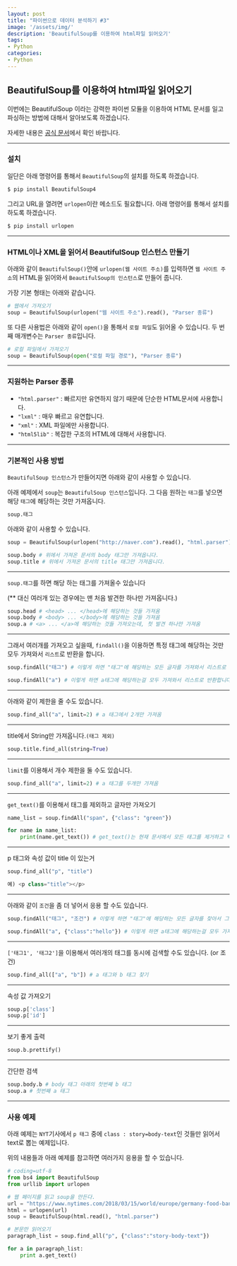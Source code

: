 ```yaml
---
layout: post
title: "파이썬으로 데이터 분석하기 #3"
image: '/assets/img/'
description: 'BeautifulSoup를 이용하여 html파일 읽어오기'
tags:
- Python
categories:
- Python
---
```



## BeautifulSoup를 이용하여 html파일 읽어오기

이번에는 BeautifulSoup 이라는 강력한 파이썬 모듈을 이용하여 HTML 문서를 일고 파싱하는 방법에 대해서
알아보도록 하겠습니다.

자세한 내용은 [공식 문서](https://www.crummy.com/software/BeautifulSoup/bs4/doc/)에서 확인 바랍니다.

---

### 설치

일단은 아래 명령어를 통해서 `BeautifulSoup`의 설치를 하도록 하겠습니다.

```bash
$ pip install BeautifulSoup4
```

그리고 URL을 열려면 `urlopen`이란 메소드도 필요합니다.
아래 명령어를 통해서 설치를 하도록 하겠습니다.

```bash
$ pip install urlopen
```

---

### HTML이나 XML을 읽어서 BeautifulSoup 인스턴스 만들기

아래와 같이 `BeautifulSoup()`안에 `urlopen(웹 사이트 주소)`를 입력하면 `웹 사이트 주소`의 HTML을 읽어와서 
`BeautifulSoup의 인스턴스`로 만들어 줍니다. 

가장 기본 형태는 아래와 같습니다.

```python
# 웹에서 가져오기
soup = BeautifulSoup(urlopen("웹 사이트 주소").read(), "Parser 종류")
``` 

또 다른 사용법은 아래와 같이 `open()`을 통해서 `로컬 파일`도 읽어올 수 있습니다. 두 번째 매개변수는 `Parser 종류`입니다.

```python
# 로컬 파일에서 가져오기
soup = BeautifulSoup(open("로컬 파일 경로"), "Parser 종류")
```

---

### 지원하는 Parser 종류

- `"html.parser"` : 빠르지만 유연하지 않기 때문에 단순한 HTML문서에 사용합니다. 
- `"lxml"` : 매우 빠르고 유연합니다.
- `"xml"` : XML 파일에만 사용합니다.
- `"html5lib"` : 복잡한 구조의 HTML에 대해서 사용합니다.

---

### 기본적인 사용 방법

`BeautifulSoup 인스턴스`가 만들어지면 아래와 같이 사용할 수 있습니다.

아래 예제에서 `soup`는 `BeautifulSoup 인스턴스`입니다. 그 다음 원하는 `태그`를 넣으면 해당 `태그`에 해당하는 것만 가져옵니다.

```python
soup.태그
```

아래와 같이 사용할 수 있습니다.

```python
soup = BeautifulSoup(urlopen("http://naver.com").read(), "html.parser")

soup.body # 위에서 가져온 문서의 body 태그만 가져옵니다.
soup.title # 위에서 가져온 문서의 title 태그만 가져옵니다.
```

---

`soup.태그`를 하면 해당 하는 태그를 가져올수 있습니다

(** 대신 여러개 있는 경우에는 맨 처음 발견한 하나만 가져옵니다.)

```python
soup.head # <head> ... </head>에 해당하는 것들 가져옴
soup.body # <body> ... </body>에 해당하는 것들 가져옴
soup.a # <a> ... </a>에 해당하는 것들 가져오는데, 첫 발견 하나만 가져옴
```

---

그래서 여러개를 가져오고 싶을때, `findall()`을 이용하면 특정 태그에 해당하는 것만 모두 가져와서 `리스트`로 반환을 합니다.

```python
soup.findAll("태그") # 이렇게 하면 "태그"에 해당하는 모든 글자를 가져와서 리스트로 반환합니다.

soup.findAll("a") # 이렇게 하면 a태그에 해당하는걸 모두 가져와서 리스트로 반환합니다.
```

---

아래와 같이 제한을 줄 수도 있습니다.

```python
soup.find_all("a", limit=2) # a 태그에서 2개만 가져옴
```

---

title에서 String만 가져옵니다.`(태그 제외)`

```python
soup.title.find_all(string=True)
```

---


`limit`를 이용해서 개수 제한을 둘 수도 있습니다.

```python
soup.find_all("a", limit=2) # a 태그를 두개만 가져옴
```

---

`get_text()`를 이용해서 태그를 제외하고 글자만 가져오기

```python
name_list = soup.findAll("span", {"class": "green"})

for name in name_list:
    print(name.get_text()) # get_text()는 현재 문서에서 모든 태그를 제거하고 텍스트만 들어 있는 문자열을 반환합니다

```

---

p 태그와 속성 값이 title 이 있는거
```python
soup.find_all("p", "title")

예) <p class="title"></p>
```

---

아래와 같이 `조건`을 좀 더 넣어서 응용 할 수도 있습니다.

```python
soup.findAll("태그", "조건") # 이렇게 하면 "태그"에 해당하는 모든 글자를 찾아서 그 중에 "조건"에 해당하는 것을 리스트로 반환합니다.

soup.findAll("a", {"class":"hello"}) # 이렇게 하면 a태그에 해당하는걸 모두 가져와서 class가 hello인것만 가져옵니다.
```

---

`['태그1', '태그2']`을 이용해서 여러개의 태그를 동시에 검색할 수도 있습니다. (or 조건)

```python
soup.find_all(["a", "b"]) # a 태그와 b 태그 찾기
```

---

속성 값 가져오기

```python
soup.p['class']
soup.p['id']
```

---

보기 좋게 출력

```python
soup.b.prettify()
```

---

간단한 검색

```python
soup.body.b # body 태그 아래의 첫번째 b 태그
soup.a # 첫번째 a 태그
```

---

### 사용 예제

아래 예제는 `NYT`기사에서 `p 태그` 중에 `class : story=body-text`인 것들만 읽어서 text로 뽑는 예제입니다.

위의 내용들과 아래 예제를 참고하면 여러가지 응용을 할 수 있습니다.

```python
# coding=utf-8
from bs4 import BeautifulSoup
from urllib import urlopen

# 웹 페이지를 읽고 soup을 만든다.
url = "https://www.nytimes.com/2018/03/15/world/europe/germany-food-bank-migrant-ban.html?hp&action=click&pgtype=Homepage&clickSource=image&module=photo-spot-region&region=top-news&WT.nav=top-news"
html = urlopen(url)
soup = BeautifulSoup(html.read(), "html.parser")

# 본문만 읽어오기
paragraph_list = soup.find_all("p", {"class":"story-body-text"})

for a in paragraph_list:
    print a.get_text()
```